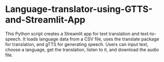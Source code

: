 # Language-translator-using-GTTS-and-Streamlit-App
This Python script creates a Streamlit app for text translation and text-to-speech. It loads language data from a CSV file, uses the translate package for translation, and gTTS for generating speech. Users can input text, choose a language, get the translation, listen to it, and download the audio file.
